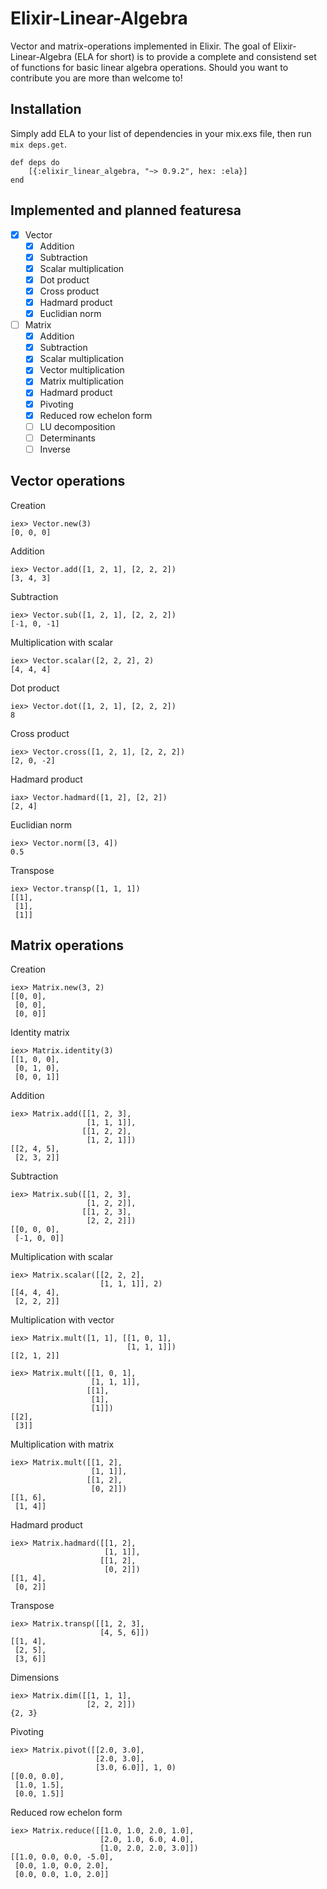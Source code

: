 # Elixir-Linear-Algebra
Vector and matrix-operations implemented in Elixir. The goal of Elixir-Linear-Algebra (ELA for short) is to provide a complete and consistend set of functions for basic linear algebra operations. Should you want to contribute you are more than welcome to!



## Installation
Simply add ELA to your list of dependencies in your mix.exs file, then run `mix deps.get`.
``` 
def deps do
    [{:elixir_linear_algebra, "~> 0.9.2", hex: :ela}]
end
``` 
## Implemented and planned featuresa
- [x] Vector
  - [x] Addition
  - [x] Subtraction
  - [x] Scalar multiplication
  - [x] Dot product
  - [x] Cross product
  - [x] Hadmard product
  - [X] Euclidian norm
  
- [ ] Matrix
  - [x] Addition
  - [x] Subtraction
  - [x] Scalar multiplication
  - [x] Vector multiplication
  - [x] Matrix multiplication
  - [x] Hadmard product
  - [x] Pivoting
  - [x] Reduced row echelon form
  - [ ] LU decomposition
  - [ ] Determinants
  - [ ] Inverse

## Vector operations

Creation
``` 
iex> Vector.new(3)
[0, 0, 0]
```

Addition
``` 
iex> Vector.add([1, 2, 1], [2, 2, 2])
[3, 4, 3]
``` 

Subtraction
``` 
iex> Vector.sub([1, 2, 1], [2, 2, 2])
[-1, 0, -1]
``` 

Multiplication with scalar
``` 
iex> Vector.scalar([2, 2, 2], 2)
[4, 4, 4]
``` 

Dot product
``` 
iex> Vector.dot([1, 2, 1], [2, 2, 2])
8
``` 

Cross product
``` 
iex> Vector.cross([1, 2, 1], [2, 2, 2])
[2, 0, -2]
```

Hadmard product
```
iax> Vector.hadmard([1, 2], [2, 2])
[2, 4]
```

Euclidian norm
``` 
iex> Vector.norm([3, 4])
0.5
``` 

Transpose
``` 
iex> Vector.transp([1, 1, 1])
[[1],
 [1],
 [1]]
``` 

## Matrix operations
Creation
``` 
iex> Matrix.new(3, 2)
[[0, 0],
 [0, 0],
 [0, 0]]
``` 

Identity matrix
``` 
iex> Matrix.identity(3)
[[1, 0, 0],
 [0, 1, 0],
 [0, 0, 1]]
``` 
 
Addition
``` 
iex> Matrix.add([[1, 2, 3],
                 [1, 1, 1]],
                [[1, 2, 2],
                 [1, 2, 1]])
[[2, 4, 5],
 [2, 3, 2]]
``` 

Subtraction
``` 
iex> Matrix.sub([[1, 2, 3],
                 [1, 2, 2]],
                [[1, 2, 3],
                 [2, 2, 2]])
[[0, 0, 0],
 [-1, 0, 0]]
``` 

Multiplication with scalar
``` 
iex> Matrix.scalar([[2, 2, 2],
                    [1, 1, 1]], 2)
[[4, 4, 4],
 [2, 2, 2]]
``` 

Multiplication with vector
``` 
iex> Matrix.mult([1, 1], [[1, 0, 1],
                          [1, 1, 1]])
[[2, 1, 2]]
```

``` 
iex> Matrix.mult([[1, 0, 1],
                  [1, 1, 1]],
                 [[1],
                  [1],
                  [1]])
[[2],
 [3]]
```

Multiplication with matrix
``` 
iex> Matrix.mult([[1, 2],
                  [1, 1]],
                 [[1, 2],
                  [0, 2]])
[[1, 6],
 [1, 4]]
``` 

Hadmard product
```
iex> Matrix.hadmard([[1, 2],
                     [1, 1]],
                    [[1, 2],
                     [0, 2]])
[[1, 4],
 [0, 2]]
```


Transpose
``` 
iex> Matrix.transp([[1, 2, 3],
                    [4, 5, 6]])
[[1, 4],
 [2, 5],
 [3, 6]]
```

Dimensions
```
iex> Matrix.dim([[1, 1, 1],
                 [2, 2, 2]])
{2, 3}
```

Pivoting
```
iex> Matrix.pivot([[2.0, 3.0],
                   [2.0, 3.0],
                   [3.0, 6.0]], 1, 0)
[[0.0, 0.0],
 [1.0, 1.5],
 [0.0, 1.5]]
```

Reduced row echelon form
```
iex> Matrix.reduce([[1.0, 1.0, 2.0, 1.0],
                    [2.0, 1.0, 6.0, 4.0],
                    [1.0, 2.0, 2.0, 3.0]])
[[1.0, 0.0, 0.0, -5.0],
 [0.0, 1.0, 0.0, 2.0],
 [0.0, 0.0, 1.0, 2.0]]
```